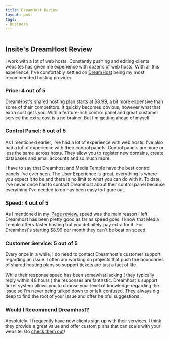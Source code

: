 ```yaml
---
title: DreamHost Review
layout: post
tags: 
- Business
---
```

<div class="img-wrap"><img class="alignnone size-full wp-image-2541" title="Dreamhost" src="{{ site.url }}/images/Dreamhost.png" alt="" /></div>

## Insite's DreamHost Review

I work with a lot of web hosts. Constantly pushing and editing clients websites has given me experience with dozens of web hosts. With all this experience, I've comfortably settled on <a href="http://www.dreamhost.com/r.cgi?1080741">DreamHost</a> being my most recommended hosting provider.

### Price: 4 out of 5

DreamHost's shared hosting plan starts at $8.99, a bit more expensive than some of their competitors. It quickly becomes obvious, however what that extra cost gets you. With a feature-rich control panel and great customer service the extra cost is a no brainer. But I'm getting ahead of myself.

### Control Panel: 5 out of 5

As I mentioned earlier, I've had a lot of experience with web hosts. I've also had a lot of experience with their control panels. Control panels are more or less the same across hosts. They allow you to register new domains, create databases and email accounts and so much more.

I have to say that Dreamhost and Media Temple have the best control panels I've ever seen. The User Experience is great, everything is where you expect it to be and there is no limit to what you can do with it. To date, I've never once had to contact Dreamhost about their control panel because everything I've needed to do has been easy to figure out.

### Speed: 4 out of 5

As I mentioned in my <a title="iPage Review" href="http://www.insitedesignlab.com/ipage-review/">iPage review</a>, speed was the main reason I left. Dreamhost has been pretty good as far as speed goes. I know that Media Temple offers faster hosting but you definitely pay extra for it. For Dreamhost's starting $8.99 per month they can't be beat on speed.

### Customer Service: 5 out of 5

Every once in a while, I do need to contact Dreamhost's customer support regarding an issue. I often am working on projects that push the boundaries of shared hosting plans so support tickets are just a fact of life.

While their response speed has been somewhat lacking ( they typically reply within 48 hours ) the responses are fantastic. Dreamhost's support ticket system allows you to choose your level of knowledge regarding the issue so I'm never being talked down to or left confused. They always dig deep to find the root of your issue and offer helpful suggestions .

### Would I Recommend Dreamhost?

Absolutely. I frequently have new clients sign up with their services. I think they provide a great value and offer custom plans that can scale with your website. Go <a href="http://www.dreamhost.com/r.cgi?1080741">check them out</a>!